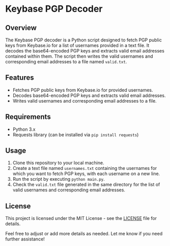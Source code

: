 # Keybase PGP Decoder

## Overview
The Keybase PGP decoder is a Python script designed to fetch PGP public keys from Keybase.io for a list of usernames provided in a text file. It decodes the base64-encoded PGP keys and extracts valid email addresses contained within them. The script then writes the valid usernames and corresponding email addresses to a file named `valid.txt`.

## Features
- Fetches PGP public keys from Keybase.io for provided usernames.
- Decodes base64-encoded PGP keys and extracts valid email addresses.
- Writes valid usernames and corresponding email addresses to a file.

## Requirements
- Python 3.x
- Requests library (can be installed via `pip install requests`)

## Usage
1. Clone this repository to your local machine.
2. Create a text file named `usernames.txt` containing the usernames for which you want to fetch PGP keys, with each username on a new line.
3. Run the script by executing `python main.py`.
4. Check the `valid.txt` file generated in the same directory for the list of valid usernames and corresponding email addresses.

## License
This project is licensed under the MIT License - see the [LICENSE](LICENSE) file for details.

Feel free to adjust or add more details as needed. Let me know if you need further assistance!
